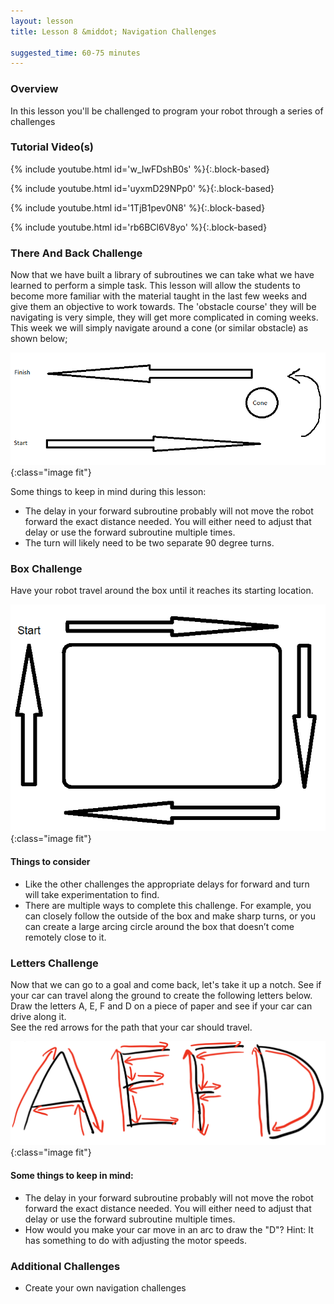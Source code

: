 ```yaml
---
layout: lesson
title: Lesson 8 &middot; Navigation Challenges

suggested_time: 60-75 minutes  
---
```


### Overview

In this lesson you'll be challenged to program your robot through a series of challenges

### Tutorial Video(s)

{% include youtube.html id='w_IwFDshB0s' %}{:.block-based}

{% include youtube.html id='uyxmD29NPp0' %}{:.block-based}

{% include youtube.html id='1TjB1pev0N8' %}{:.block-based}

{% include youtube.html id='rb6BCl6V8yo' %}{:.block-based}

### There And Back Challenge

Now that we have built a library of subroutines we can take what we have learned to perform a simple task. This lesson will allow the students to become more familiar with the material taught in the last few weeks and give them an objective to work towards. The 'obstacle course' they will be navigating is very simple, they will get more complicated in coming weeks. This week we will simply navigate around a cone (or similar obstacle) as shown below;

![fig Obstacle Path.1](obstacle_1.png){:class="image fit"}

Some things to keep in mind during this lesson:

- The delay in your forward subroutine probably will not move the robot forward the exact distance needed. You will either need to adjust that delay or use the forward subroutine multiple times.
- The turn will likely need to be two separate 90 degree turns. 

### Box Challenge

 Have your robot travel around the box until it reaches its starting location. 

![fig 12.1](fig-12_1.png){:class="image fit"}

#### Things to consider
- Like the other challenges the appropriate delays for forward and turn will take experimentation to find.
- There are multiple ways to complete this challenge. For example, you can closely follow the outside of the box and make sharp turns, or you can create a large arcing circle around the box that doesn’t come remotely close to it.

### Letters Challenge

Now that we can go to a goal and come back, let's take it up a notch.  See if your car can travel along the ground to create the following letters below.  
Draw the letters A, E, F and D on a piece of paper and see if your car can drive along it.  
See the red arrows for the path that your car should travel.


![fig 11.1](fig-11_1.png){:class="image fit"}

#### Some things to keep in mind:

- The delay in your forward subroutine probably will not move the robot forward the exact distance needed. You will either need to adjust that delay or use the forward subroutine multiple times.
- How would you make your car move in an arc to draw the "D"? Hint: It has something to do with adjusting the motor speeds.

### Additional Challenges

- Create your own navigation challenges